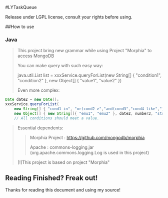 #LYTaskQueue

Release under LGPL license, consult your rights before using.

##How to use

### Java
>
>This project bring new grammar while using Project "Morphia" to access MongoDB
>
>You can make query with such easy way:
>
>java.util.List list = xxxService.queryForList(new String[] { "condition1", "condition2" }, new Object[] { "value1", "value2" })
>
>Even more complex:
>
```java
Date date2 = new Date();
xxxService.queryForList(
	new String[] { "cond1 in", "or(cond2 >","and(cond3","cond4 like",")",")" },
	new Object[] { new String[]{ "emu1", "emu2" }, date2, number3, "string4" });
	// All conditions should meet a value.
```
>
>Essential dependents:
>>Morphia Project : https://github.com/mongodb/morphia
>>
>>Apache : commons-logging.jar (org.apache.commons.logging.Log is used in this project)
>
>[!]This project is based on project "Morphia"
>

## Reading Finished? Freak out!
Thanks for reading this document and using my source!
